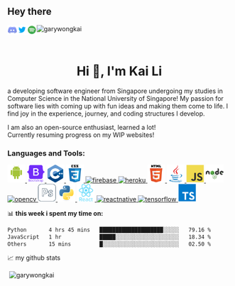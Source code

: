 ## Hey there 
<a href="https://discordapp.com/users/273044903569784832">
  <img align="left" alt="Kai's Discord" width="22px" src="https://raw.githubusercontent.com/garywongkai/garywongkai/main/assets/Discord.svg" />
</a>
<a href="https://twitter.com/nil_kai">
  <img align="left" alt="Kai Li | Twitter" width="22px" src="https://raw.githubusercontent.com/garywongkai/garywongkai/main/assets/twitter.svg" />
</a>
<a href="https://open.spotify.com/user/garywongkai?si=74551a4d123f4311">
  <img align="left" alt="My Spotify" width="22px" src="https://raw.githubusercontent.com/garywongkai/garywongkai/main/assets/spotify.svg" />
</a>
<p align="left"> <img src="https://komarev.com/ghpvc/?username=garywongkai&label=Profile%20views&color=0e75b6&style=flat" alt="garywongkai" /> </p>
<br />
<h1 align="center">Hi 👋, I'm Kai Li</h1>
a developing software engineer from Singapore undergoing my studies in Computer Science in the National University of Singapore! My passion for software lies with coming up with fun ideas and making them come to life. I find joy in the experience, journey, and coding structures I develop.

I am also an open-source enthusiast, learned a lot!
<br /> 
Currently resuming progress on my WIP websites!
<br />

<h3 align="left">Languages and Tools:</h3>
<p align="left"> <a href="https://developer.android.com" target="_blank" rel="noreferrer"> <img src="https://raw.githubusercontent.com/devicons/devicon/master/icons/android/android-original-wordmark.svg" alt="android" width="40" height="40"/> </a> <a href="https://getbootstrap.com" target="_blank" rel="noreferrer"> <img src="https://raw.githubusercontent.com/devicons/devicon/master/icons/bootstrap/bootstrap-plain-wordmark.svg" alt="bootstrap" width="40" height="40"/> </a> <a href="https://www.w3schools.com/cpp/" target="_blank" rel="noreferrer"> <img src="https://raw.githubusercontent.com/devicons/devicon/master/icons/cplusplus/cplusplus-original.svg" alt="cplusplus" width="40" height="40"/> </a> <a href="https://www.w3schools.com/css/" target="_blank" rel="noreferrer"> <img src="https://raw.githubusercontent.com/devicons/devicon/master/icons/css3/css3-original-wordmark.svg" alt="css3" width="40" height="40"/> </a> <a href="https://firebase.google.com/" target="_blank" rel="noreferrer"> <img src="https://www.vectorlogo.zone/logos/firebase/firebase-icon.svg" alt="firebase" width="40" height="40"/> </a> <a href="https://heroku.com" target="_blank" rel="noreferrer"> <img src="https://www.vectorlogo.zone/logos/heroku/heroku-icon.svg" alt="heroku" width="40" height="40"/> </a> <a href="https://www.w3.org/html/" target="_blank" rel="noreferrer"> <img src="https://raw.githubusercontent.com/devicons/devicon/master/icons/html5/html5-original-wordmark.svg" alt="html5" width="40" height="40"/> </a> <a href="https://www.java.com" target="_blank" rel="noreferrer"> <img src="https://raw.githubusercontent.com/devicons/devicon/master/icons/java/java-original.svg" alt="java" width="40" height="40"/> </a> <a href="https://developer.mozilla.org/en-US/docs/Web/JavaScript" target="_blank" rel="noreferrer"> <img src="https://raw.githubusercontent.com/devicons/devicon/master/icons/javascript/javascript-original.svg" alt="javascript" width="40" height="40"/> </a> <a href="https://nodejs.org" target="_blank" rel="noreferrer"> <img src="https://raw.githubusercontent.com/devicons/devicon/master/icons/nodejs/nodejs-original-wordmark.svg" alt="nodejs" width="40" height="40"/> </a> <a href="https://opencv.org/" target="_blank" rel="noreferrer"> <img src="https://www.vectorlogo.zone/logos/opencv/opencv-icon.svg" alt="opencv" width="40" height="40"/> </a> <a href="https://www.photoshop.com/en" target="_blank" rel="noreferrer"> <img src="https://raw.githubusercontent.com/devicons/devicon/master/icons/photoshop/photoshop-line.svg" alt="photoshop" width="40" height="40"/> </a> <a href="https://www.python.org" target="_blank" rel="noreferrer"> <img src="https://raw.githubusercontent.com/devicons/devicon/master/icons/python/python-original.svg" alt="python" width="40" height="40"/> </a> <a href="https://reactjs.org/" target="_blank" rel="noreferrer"> <img src="https://raw.githubusercontent.com/devicons/devicon/master/icons/react/react-original-wordmark.svg" alt="react" width="40" height="40"/> </a> <a href="https://reactnative.dev/" target="_blank" rel="noreferrer"> <img src="https://reactnative.dev/img/header_logo.svg" alt="reactnative" width="40" height="40"/> </a> <a href="https://www.tensorflow.org" target="_blank" rel="noreferrer"> <img src="https://www.vectorlogo.zone/logos/tensorflow/tensorflow-icon.svg" alt="tensorflow" width="40" height="40"/> </a> <a href="https://www.typescriptlang.org/" target="_blank" rel="noreferrer"> <img src="https://raw.githubusercontent.com/devicons/devicon/master/icons/typescript/typescript-original.svg" alt="typescript" width="40" height="40"/> </a> </p>

📊 **this week i spent my time on:**
<!--START_SECTION:waka-->
```text
Python       4 hrs 45 mins   ████████████████████░░░░░   79.16 % 
JavaScript   1 hr            █████░░░░░░░░░░░░░░░░░░░░   18.34 % 
Others       15 mins         █░░░░░░░░░░░░░░░░░░░░░░░░   02.50 % 
```
<!--END_SECTION:waka-->

📈 my github stats

<p>&nbsp;<img align="center" src="https://github-readme-stats.vercel.app/api?username=garywongkai&show_icons=true&locale=en" alt="garywongkai" /></p>
